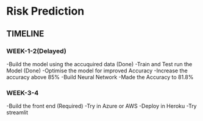 # Risk Prediction

## TIMELINE

### WEEK-1-2(Delayed)
-Build the model using the accuquired data (Done)
-Train and Test run the Model (Done)
-Optimise the model for improved Accuracy
-Increase the accuracy above 85%
-Build Neural Network
-Made the Accuracy to 81.8%


### WEEK-3-4
-Build the front end (Required)
-Try in Azure or AWS
-Deploy in Heroku
-Try streamlit



